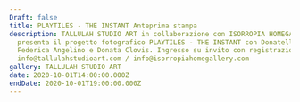 ```yaml
---
Draft: false
title: PLAYTILES - THE INSTANT Anteprima stampa
description: TALLULAH STUDIO ART in collaborazione con ISORROPIA HOMEGALLERY
  presenta il progetto fotografico PLAYTILES - THE INSTANT con Donatella Izzo,
  Federica Angelino e Donata Clovis. Ingresso su invito con registrazione
  info@tallulahstudioart.com / info@isorropiahomegallery.com
gallery: TALLULAH STUDIO ART
date: 2020-10-01T14:00:00.000Z
endDate: 2020-10-01T19:00:00.000Z
---
```

